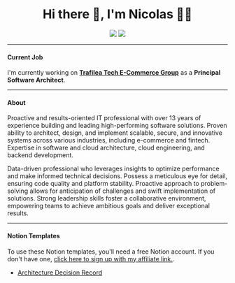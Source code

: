 <h1 align='center'> Hi there 👋, I'm Nicolas  👩‍💻 </h1>

<p align='center'>
  <a href="https://www.linkedin.com/in/nicolasazrak/"><img src="https://img.shields.io/badge/linkedin-%230077B5.svg?&style=for-the-badge&logo=linkedin&logoColor=white" /></a>
  <a href="https://twitter.com/nicolasazrak"><img src="https://img.shields.io/badge/twitter-%231DA1F2.svg?&style=for-the-badge&logo=twitter&logoColor=white" /></a>
</p>

<hr>

<h4>Current Job</h4>

I'm currently working on **[Trafilea Tech E-Commerce Group](https://github.com/trafilea)** as a **Principal Software Architect**.

<hr>

<h4>About</h4>

Proactive and results-oriented IT professional with over 13 years of experience building and leading high-performing software solutions. Proven ability to architect, design, and implement scalable, secure, and innovative systems across various industries, including e-commerce and fintech. Expertise in software and cloud architecture, cloud engineering, and backend development.

Data-driven professional who leverages insights to optimize performance and make informed technical decisions. Possess a meticulous eye for detail, ensuring code quality and platform stability. Proactive approach to problem-solving allows for anticipation of challenges and swift implementation of solutions. Strong leadership skills foster a collaborative environment, empowering teams to achieve ambitious goals and deliver exceptional results.

<hr>

<h4>Notion Templates</h4>

To use these Notion templates, you'll need a free Notion account. If you don't have one, [click here to sign up with my affiliate link.](https://affiliate.notion.so/9p0v90tsaj02).

- [Architecture Decision Record](https://www.notion.so/templates/architecture-decision-records-adr)

